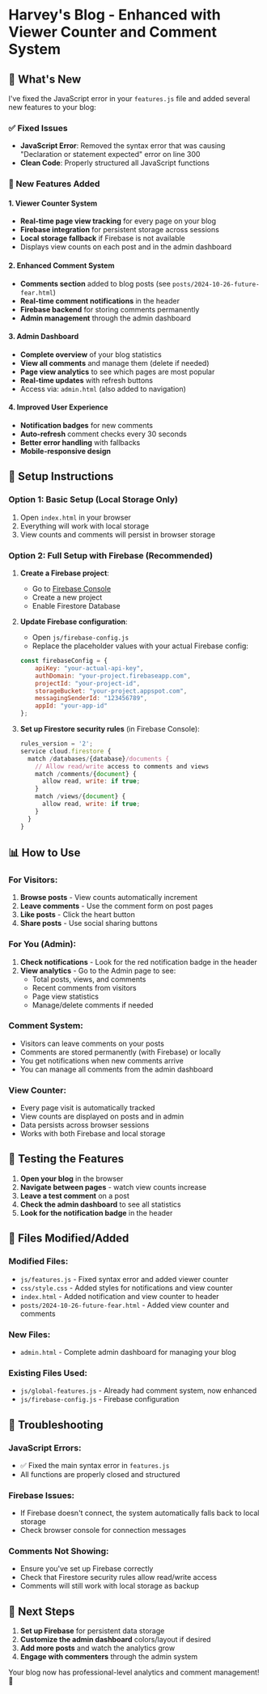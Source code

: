 # Harvey's Blog - Enhanced with Viewer Counter and Comment System

## 🎉 What's New

I've fixed the JavaScript error in your `features.js` file and added several new features to your blog:

### ✅ Fixed Issues
- **JavaScript Error**: Removed the syntax error that was causing "Declaration or statement expected" error on line 300
- **Clean Code**: Properly structured all JavaScript functions

### 🚀 New Features Added

#### 1. **Viewer Counter System**
- **Real-time page view tracking** for every page on your blog
- **Firebase integration** for persistent storage across sessions
- **Local storage fallback** if Firebase is not available
- Displays view counts on each post and in the admin dashboard

#### 2. **Enhanced Comment System**
- **Comments section** added to blog posts (see `posts/2024-10-26-future-fear.html`)
- **Real-time comment notifications** in the header
- **Firebase backend** for storing comments permanently
- **Admin management** through the admin dashboard

#### 3. **Admin Dashboard**
- **Complete overview** of your blog statistics
- **View all comments** and manage them (delete if needed)
- **Page view analytics** to see which pages are most popular
- **Real-time updates** with refresh buttons
- Access via: `admin.html` (also added to navigation)

#### 4. **Improved User Experience**
- **Notification badges** for new comments
- **Auto-refresh** comment checks every 30 seconds
- **Better error handling** with fallbacks
- **Mobile-responsive design**

## 🔧 Setup Instructions

### Option 1: Basic Setup (Local Storage Only)
1. Open `index.html` in your browser
2. Everything will work with local storage
3. View counts and comments will persist in browser storage

### Option 2: Full Setup with Firebase (Recommended)
1. **Create a Firebase project**:
   - Go to [Firebase Console](https://console.firebase.google.com/)
   - Create a new project
   - Enable Firestore Database

2. **Update Firebase configuration**:
   - Open `js/firebase-config.js`
   - Replace the placeholder values with your actual Firebase config:
   ```javascript
   const firebaseConfig = {
       apiKey: "your-actual-api-key",
       authDomain: "your-project.firebaseapp.com",
       projectId: "your-project-id",
       storageBucket: "your-project.appspot.com",
       messagingSenderId: "123456789",
       appId: "your-app-id"
   };
   ```

3. **Set up Firestore security rules** (in Firebase Console):
   ```javascript
   rules_version = '2';
   service cloud.firestore {
     match /databases/{database}/documents {
       // Allow read/write access to comments and views
       match /comments/{document} {
         allow read, write: if true;
       }
       match /views/{document} {
         allow read, write: if true;
       }
     }
   }
   ```

## 📊 How to Use

### For Visitors:
1. **Browse posts** - View counts automatically increment
2. **Leave comments** - Use the comment form on post pages
3. **Like posts** - Click the heart button
4. **Share posts** - Use social sharing buttons

### For You (Admin):
1. **Check notifications** - Look for the red notification badge in the header
2. **View analytics** - Go to the Admin page to see:
   - Total posts, views, and comments
   - Recent comments from visitors
   - Page view statistics
   - Manage/delete comments if needed

### Comment System:
- Visitors can leave comments on your posts
- Comments are stored permanently (with Firebase) or locally
- You get notifications when new comments arrive
- You can manage all comments from the admin dashboard

### View Counter:
- Every page visit is automatically tracked
- View counts are displayed on posts and in admin
- Data persists across browser sessions
- Works with both Firebase and local storage

## 🎯 Testing the Features

1. **Open your blog** in the browser
2. **Navigate between pages** - watch view counts increase
3. **Leave a test comment** on a post
4. **Check the admin dashboard** to see all statistics
5. **Look for the notification badge** in the header

## 📁 Files Modified/Added

### Modified Files:
- `js/features.js` - Fixed syntax error and added viewer counter
- `css/style.css` - Added styles for notifications and view counter
- `index.html` - Added notification and view counter to header
- `posts/2024-10-26-future-fear.html` - Added view counter and comments

### New Files:
- `admin.html` - Complete admin dashboard for managing your blog

### Existing Files Used:
- `js/global-features.js` - Already had comment system, now enhanced
- `js/firebase-config.js` - Firebase configuration

## 🔧 Troubleshooting

### JavaScript Errors:
- ✅ Fixed the main syntax error in `features.js`
- All functions are properly closed and structured

### Firebase Issues:
- If Firebase doesn't connect, the system automatically falls back to local storage
- Check browser console for connection messages

### Comments Not Showing:
- Ensure you've set up Firebase correctly
- Check that Firestore security rules allow read/write access
- Comments will still work with local storage as backup

## 🚀 Next Steps

1. **Set up Firebase** for persistent data storage
2. **Customize the admin dashboard** colors/layout if desired
3. **Add more posts** and watch the analytics grow
4. **Engage with commenters** through the admin system

Your blog now has professional-level analytics and comment management! 🎉
